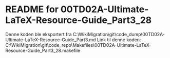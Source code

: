 # README for 00TD02A-Ultimate-LaTeX-Resource-Guide_Part3_28
Denne koden ble eksportert fra C:\WikiMigration\git\code_dump\00TD02A-Ultimate-LaTeX-Resource-Guide_Part3.md
Link til denne koden: C:\WikiMigration\git\code_repo\Makefiles\00TD02A-Ultimate-LaTeX-Resource-Guide_Part3_28.makefile
